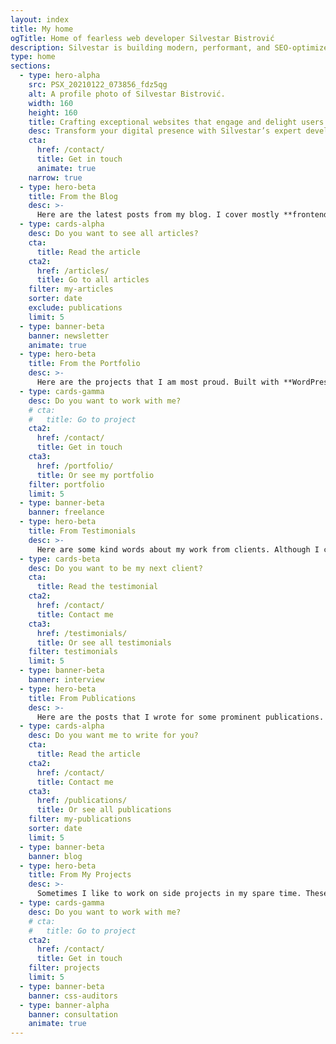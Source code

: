 ```yaml
---
layout: index
title: My home
ogTitle: Home of fearless web developer Silvestar Bistrović
description: Silvestar is building modern, performant, and SEO-optimized websites since 2012 using the best coding practices to deliver the best experience for every user.
type: home
sections:
  - type: hero-alpha
    src: PSX_20210122_073856_fdz5qg
    alt: A profile photo of Silvestar Bistrović.
    width: 160
    height: 160
    title: Crafting exceptional websites that engage and delight users since 2012
    desc: Transform your digital presence with Silvestar’s expert development services
    cta:
      href: /contact/
      title: Get in touch
      animate: true
    narrow: true
  - type: hero-beta
    title: From the Blog
    desc: >-
      Here are the latest posts from my blog. I cover mostly **frontend**, **JAMstack**, and **freelancing** topics.
  - type: cards-alpha
    desc: Do you want to see all articles?
    cta:
      title: Read the article
    cta2:
      href: /articles/
      title: Go to all articles
    filter: my-articles
    sorter: date
    exclude: publications
    limit: 5
  - type: banner-beta
    banner: newsletter
    animate: true
  - type: hero-beta
    title: From the Portfolio
    desc: >-
      Here are the projects that I am most proud. Built with **WordPress**, **Shopify**, **Jekyll**, and **Hugo**, among others.
  - type: cards-gamma
    desc: Do you want to work with me?
    # cta:
    #   title: Go to project
    cta2:
      href: /contact/
      title: Get in touch
    cta3:
      href: /portfolio/
      title: Or see my portfolio
    filter: portfolio
    limit: 5
  - type: banner-beta
    banner: freelance
  - type: hero-beta
    title: From Testimonials
    desc: >-
      Here are some kind words about my work from clients. Although I collaborated with clients from more than 10 countries, most of them came from **The United States**.
  - type: cards-beta
    desc: Do you want to be my next client?
    cta:
      title: Read the testimonial
    cta2:
      href: /contact/
      title: Contact me
    cta3:
      href: /testimonials/
      title: Or see all testimonials
    filter: testimonials
    limit: 5
  - type: banner-beta
    banner: interview
  - type: hero-beta
    title: From Publications
    desc: >-
      Here are the posts that I wrote for some prominent publications. I wrote for **Smashing Magazine**, **CSS Tricks**, **LogRocket**, and **Toptal**.
  - type: cards-alpha
    desc: Do you want me to write for you?
    cta:
      title: Read the article
    cta2:
      href: /contact/
      title: Contact me
    cta3:
      href: /publications/
      title: Or see all publications
    filter: my-publications
    sorter: date
    limit: 5
  - type: banner-beta
    banner: blog
  - type: hero-beta
    title: From My Projects
    desc: >-
      Sometimes I like to work on side projects in my spare time. These are my open-source side projects.
  - type: cards-gamma
    desc: Do you want to work with me?
    # cta:
    #   title: Go to project
    cta2:
      href: /contact/
      title: Get in touch
    filter: projects
    limit: 5
  - type: banner-beta
    banner: css-auditors
  - type: banner-alpha
    banner: consultation
    animate: true
---
```

